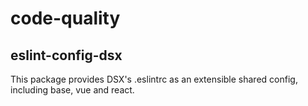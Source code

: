 # code-quality

## eslint-config-dsx
This package provides DSX's .eslintrc as an extensible shared config, including base, vue and react.
